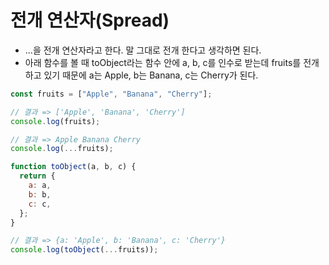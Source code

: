# 전개 연산자(Spread)

- ...을 전개 연산자라고 한다. 말 그대로 전개 한다고 생각하면 된다.
- 아래 함수를 볼 때 toObject라는 함수 안에 a, b, c를 인수로 받는데 fruits를 전개 하고 있기 때문에 a는 Apple, b는 Banana, c는 Cherry가 된다.                                       

```javascript
const fruits = ["Apple", "Banana", "Cherry"];

// 결과 => ['Apple', 'Banana', 'Cherry']
console.log(fruits);

// 결과 => Apple Banana Cherry
console.log(...fruits);

function toObject(a, b, c) {
  return {
    a: a,
    b: b,
    c: c,
  };
}

// 결과 => {a: 'Apple', b: 'Banana', c: 'Cherry'}
console.log(toObject(...fruits));
```

